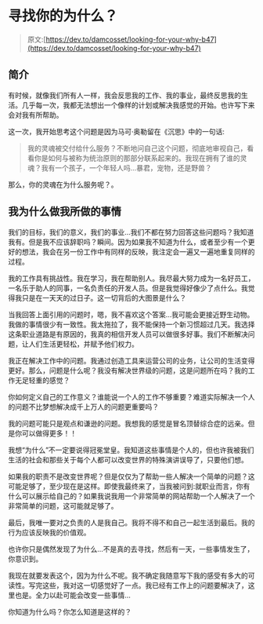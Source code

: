 # 寻找你的为什么？

> 原文:[https://dev.to/damcosset/looking-for-your-why-b47](https://dev.to/damcosset/looking-for-your-why-b47)

## 简介

有时候，就像我们所有人一样，我会反思我的工作、我的事业，最终反思我的生活。几乎每一次，我都无法想出一个像样的计划或解决我感觉的开始。也许写下来会对我有所帮助。

这一次，我开始思考这个问题是因为马可·奥勒留在《沉思》中的一句话:

> 我的灵魂被交付给什么服务？不断地问自己这个问题，彻底地审视自己，看看你是如何与被称为统治原则的那部分联系起来的。我现在拥有了谁的灵魂？我有一个孩子，一个年轻人吗...暴君，宠物，还是野兽？

那么，你的灵魂在为什么服务呢？。

## 我为什么做我所做的事情

我们的目标，我们的意义，我们的事业...我们不都在努力回答这些问题吗？我知道我有。但是我不应该辞职吗？瞬间。因为如果我不知道为什么，或者至少有一个更好的想法，我会在另一份工作中有同样的反映，我注定会一遍又一遍地重复同样的过程。

我的工作具有挑战性。我在学习，我在帮助别人。我尽最大努力成为一名好员工，一名乐于助人的同事，一名负责任的开发人员。但是我觉得好像少了点什么。我觉得我只是在一天天的过日子。这一切背后的大图景是什么？

当我回答上面引用的问题时，嗯，我不喜欢这个答案...我可能会更接近野生动物。我做的事情很少有一致性。我太拖拉了，我不能保持一个新习惯超过几天。我选择这条职业道路是有原因的，我真的相信开发人员可以做很多好事。我们不断解决问题，让人们生活更轻松，并赋予他们权力。

我正在解决工作中的问题。我通过创造工具来运营公司的业务，让公司的生活变得更好。那么，问题是什么呢？我没有解决世界级的问题，这是问题所在吗？我的工作无足轻重的感觉？

你如何定义自己的工作意义？谁能说一个人的工作不够重要？难道实际解决一个人的问题不比梦想解决成千上万人的问题更重要吗？

我的问题可能只是观点和谦逊的问题。我想我的感觉是冒名顶替综合症的远亲。但是你可以做得更多！！

我想“为什么”不一定要说得冠冕堂皇。我知道这些事情是个人的，但也许我被我们生活的社会和那些关于每个人都可以改变世界的特殊演讲误导了，只要他们想。

如果我的职责不是改变世界呢？但是仅仅为了帮助一些人解决一个简单的问题？这可能足够了，至少现在是这样。即使我最终来了，当我被问到:就职业而言，你有什么可以展示给自己的？如果我说我用一个非常简单的网站帮助一个人解决了一个非常简单的问题，这可能就足够了。

最后，我唯一要对之负责的人是我自己。我将不得不和自己一起生活到最后。我的行为应该反映我的价值观。

也许你只是偶然发现了为什么...不是真的去寻找，然后有一天，一些事情发生了，你意识到。

我现在就要发表这个，因为为什么不呢。我不确定我随意写下我的感受有多大的可读性。写完这些，我对这一切感觉好了一点。我已经有工作上的问题要解决了，这里也是。全力以赴可能会改变一些事情...

你知道为什么吗？你怎么知道是这样的？
